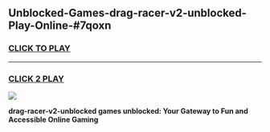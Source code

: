 
## Unblocked-Games-drag-racer-v2-unblocked-Play-Online-#7qoxn
<h3>
<a href="https://premium.freeplayer.one?title=drag-racer-v2-unblocked&ref=24F">CLICK TO PLAY</a></h3>
<hr>

<h3>
<a href="https://premium.freeplayer.one?title=drag-racer-v2-unblocked&ref=24F">CLICK 2 PLAY</a>
  
</h3>

<a href="https://premium.freeplayer.one?title=drag-racer-v2-unblocked&ref=24F/"><img src="https://clearcache.store/games.png"></a>


**drag-racer-v2-unblocked games unblocked: Your Gateway to Fun and Accessible Online Gaming**
